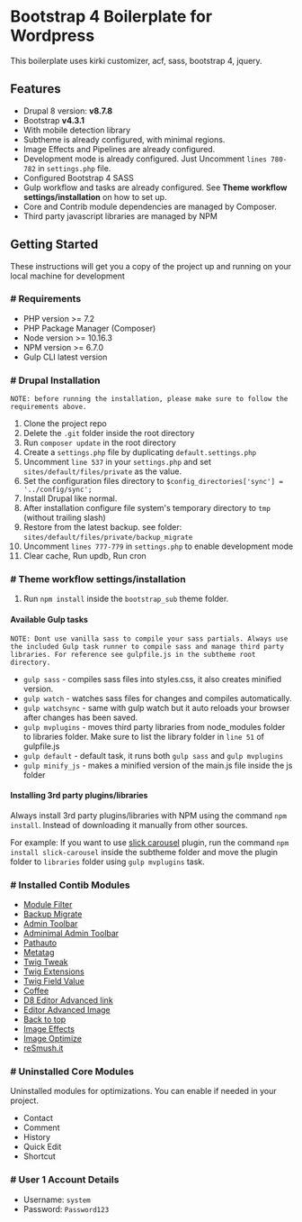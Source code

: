 # Bootstrap 4 Boilerplate for Wordpress
This boilerplate uses kirki customizer, acf, sass, bootstrap 4, jquery.

## Features

- Drupal 8 version: **v8.7.8**
- Bootstrap **v4.3.1**
- With mobile detection library
- Subtheme is already configured, with minimal regions.
- Image Effects and Pipelines are already configured.
- Development mode is already configured. Just Uncomment `lines 780-782` in `settings.php` file.
- Configured Bootstrap 4 SASS
- Gulp workflow and tasks are already configured. See **Theme workflow settings/installation** on how to set up.
- Core and Contrib module dependencies are managed by Composer.
- Third party javascript libraries are managed by NPM

## Getting Started
These instructions will get you a copy of the project up and running on your local machine for development

### # Requirements
- PHP version >= 7.2
- PHP Package Manager (Composer)
- Node version >= 10.16.3
- NPM version >= 6.7.0
- Gulp CLI latest version

### # Drupal Installation
```
NOTE: before running the installation, please make sure to follow the requirements above.
```

1. Clone the project repo 
2. Delete the `.git` folder inside the root directory
3. Run `composer update` in the root directory
4. Create a `settings.php` file by duplicating `default.settings.php`
5. Uncomment `line 537` in your `settings.php` and set `sites/default/files/private` as the value.
6. Set the configuration files directory to `$config_directories['sync'] = '../config/sync';`
7. Install Drupal like normal.
8. After installation configure file system's temporary directory to `tmp` (without trailing slash)
9. Restore from the latest backup. see folder: `sites/default/files/private/backup_migrate`
10. Uncomment `lines 777-779` in `settings.php` to enable development mode
11. Clear cache, Run updb, Run cron

### # Theme workflow settings/installation
1. Run `npm install` inside the `bootstrap_sub` theme folder.

#### Available Gulp tasks

```
NOTE: Dont use vanilla sass to compile your sass partials. Always use the included Gulp task runner to compile sass and manage third party libraries. For reference see gulpfile.js in the subtheme root directory.
```

- `gulp sass` - compiles sass files into styles.css, it also creates minified version.
- `gulp watch` - watches sass files for changes and compiles automatically.
- `gulp watchsync` - same with gulp watch but it auto reloads your browser after changes has been saved.
- `gulp mvplugins` - moves third party libraries from node_modules folder to libraries folder. Make sure to list the library folder in `line 51` of gulpfile.js
- `gulp default` - default task, it runs both `gulp sass` and `gulp mvplugins`
- `gulp minify_js` - makes a minified version of the main.js file inside the js folder

#### Installing 3rd party plugins/libraries
Always install 3rd party plugins/libraries with NPM using the command `npm install`. Instead of downloading it manually from other sources.

For example: If you want to use [slick carousel](http://kenwheeler.github.io/slick/) plugin, run the command `npm install slick-carousel` inside the subtheme folder and move the plugin folder to `libraries` folder using `gulp mvplugins` task. 


### # Installed Contib Modules
- [Module Filter](https://www.drupal.org/project/module_filter)
- [Backup Migrate](https://www.drupal.org/project/backup_migrate)
- [Admin Toolbar](https://www.drupal.org/project/admin_toolbar)
- [Adminimal Admin Toolbar](https://www.drupal.org/project/adminimal_admin_toolbar)
- [Pathauto](https://www.drupal.org/project/pathauto)
- [Metatag](https://www.drupal.org/project/metatag)
- [Twig Tweak](https://www.drupal.org/project/twig_tweak)
- [Twig Extensions](https://www.drupal.org/project/twig_extensions)
- [Twig Field Value](https://www.drupal.org/project/twig_field_value)
- [Coffee](https://www.drupal.org/project/coffee)
- [D8 Editor Advanced link](https://www.drupal.org/project/editor_advanced_link)
- [Editor Advanced Image](https://www.drupal.org/project/editor_advanced_image)
- [Back to top](https://www.drupal.org/project/editor_advanced_image)
- [Image Effects](https://www.drupal.org/project/image_effects)
- [Image Optimize](https://www.drupal.org/project/imageapi_optimize)
- [reSmush.it](https://www.drupal.org/project/imageapi_optimize_resmushit)

### # Uninstalled Core Modules
Uninstalled modules for optimizations. You can enable if needed in your project.

- Contact
- Comment
- History
- Quick Edit
- Shortcut

### # User 1 Account Details
- Username: `system`
- Password: `Password123`